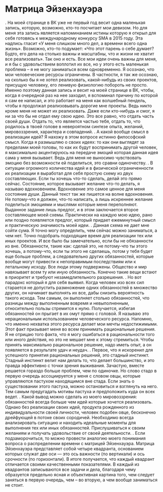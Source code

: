 # Матрица Эйзенхауэра
.  На моей странице в ВК уже не первый год весит одна маленькая запись, которую, возможно, кто-то посчитает мои девизом. Но для меня эта запись является напоминанием истины которую я открыл для себя готовясь к международному конкурсу SMA в 2015 году. Эта надпись гласит «У меня слишком много дел, а времени всего одна жизнь». Возможно, кто-то подумает: «Что этот парень о себе думает? Будто, его дела на столько важны и масштабны, что и жизни не хватит все реализовать». Так оно и есть. Все мои идеи очень важны для меня, и я бы с удовольствием воплотил их все, но у этого есть маленькая проблема – я не могу заниматься всем одновременно. Я осознаю, что мои человеческие ресурсы ограничены. В частности, я так же осознаю, на сколько бы я не хотел реализовать, какой-нибудь из своих проектов, присущую человеку, его ленивую физиологию побороть не просто. Именно поэтому данная запись и весит на моей странице в ВК, чтобы, когда я очередной раз на нее заходил, я вспоминал причину по которой я сам ее написал, и это работает на меня как волшебный пендель, чтобы я продолжал реализовывать дорогие мне проекты. Ведь никто кроме меня не может их реализовать. Даже если кто-нибудь и смог, я ни за что бы не отдал ему свою идею. Это все равно, что отдать часть своей души. Отдать то, что является частью тебя, отдать то, что родилось в твоей голове в невероятном синтезе опыта, желаний, мировоззрения, характера и совпадений.
.  А какой вообще смысл в реализации идей? Я нахожу в этом вопросе истинно философский смысл. Когда я размышляю о своих идеях: то как они выглядят за пределами моей головы, то как их будут воспринимать другой человек, я максимально акцентируюсь на передаче эмоций которая данная идея сама у меня вызывает. Ведь для меня не выносимо чувствовать эмоцию без возможности ей поделиться, это сравни одиночеству.
.  В ситуации огромного количества идей и в физической ограниченности их реализации я выработал для себя простую схему из двух составляющих. Если ты хочешь что-то сделать, делай это прямо сейчас. Состояние, которое вызывает желание что-то делать, я называю вдохновением. Вдохновение это самое ценное для меня состояние души. Данный текст так же пишется на волне вдохновения. Не потому-что я должен, что-то написать, а лишь искреннее желание поделиться эмоциями и мыслями которые меня переполняют. Выданное задание лишь предлог, и в этом заключается второе составляющее моей схемы. Практически на каждую мою идею, рано или поздно появляется предлог, который придает ежеминутный смысл и практическую значимость моей идеи.
.  Данная схема не дает мне сойти сума. Я точно могу определить, чем сейчас можно заниматься, а чем нет. Точно подобрать подходящие время для реализации тех или иных проектов. И все было бы замечательно, если бы не обязанности из вне. Обязанности, такие как: сделай это, не потому-что ты этого хочешь, а потому-что, если ты этого не сделаешь, потом у тебя будет еще больше проблем, а следовательно других обязанностей, которые вообще могут привести к непоправимым последствиям или к летальному исходу. Все люди этому подвержены. Общество и мир навязывает всем ту или иную обязанность. Конечно такие вещи встают в приоритет и требуют незамедлительного разрешения.
.  Но вот парадокс который я для себя выявил. Когда человек изо всех сил старается не допустить размножение одних обязанностей в множество других, он начинает выполнять их все, дабы снизить вероятность такого исхода. Тем самым, он выполняет столько обязанностей, что разницы между выполненным вовремя и невыполненным, относительно пользы стремится к нулю. Получается, избегая обязанностей он прыгает в их омут прямо с головой. Я называю это нерациональным использованием человеческого ресурса. Напомню, что именно нехватка этого ресурса делает мои мечты недостижимыми. Этот факт призывает меня во всем принимать рациональные решения. Я не отрицаю того факта, что я могу ошибаться в рациональности того или иного действия, но это не мешает мне к этому стремиться. Чтобы принять максимально рациональное решение, надо иметь опыт, а он появляется в результате удач и неудач.
.  Первое, что я искоренил для успешного принятия рациональных решений, это стадный инстинкт. Стадный инстинкт велит нам делать то, что делает большинство, и это правда эффективно с точки зрения выживания. Зачастую, вместе решается гораздо больше проблем, чем по одиночке. Но слово стадо в первую очередь ассоциируется у меня с словом овцы, которые управляются пастухом находящимся вне стада. Если знать о существовании этого пастуха, можно остановиться и взглянуть на него. Тем самым предугадать мотивы пастуха и предположить куда он всех ведет.
.  Какой вывод можно сделать из моего мировоззрения: обязанностей всегда больше чем идей которые хочется реализовать. Однако без реализации своих идей, продукта рожденного из индивидуальности своей личности, человек подобен овце, бесконечно дрейфующей в потоке своих сородичей. Необходимо всегда анализировать ситуацию и находить идеальные моменты для выполнения тех или иных обязанностей. Прислушиваться к своим желаниям и получать удовольствие от своей деятельности.
.  Если подзаморочиться, то можно провести аналогию моего понимания вопроса о распределении времени с матрицей Эйзенхауэра. Матрица Эйзенхауэра представляет собой четыре квадранта, основанием которых служат две оси — это ось важности (по вертикали) и ось срочности (по горизонтали). В итоге получается, что каждый квадрант отличается своими качественными показателями. В каждый из квадрантов записываются все задачи и дела, благодаря чему образуется предельно ясная и объективная картина того, чем следует заняться в первую очередь, чем – во вторую, а чем вообще заниматься не стоит.
